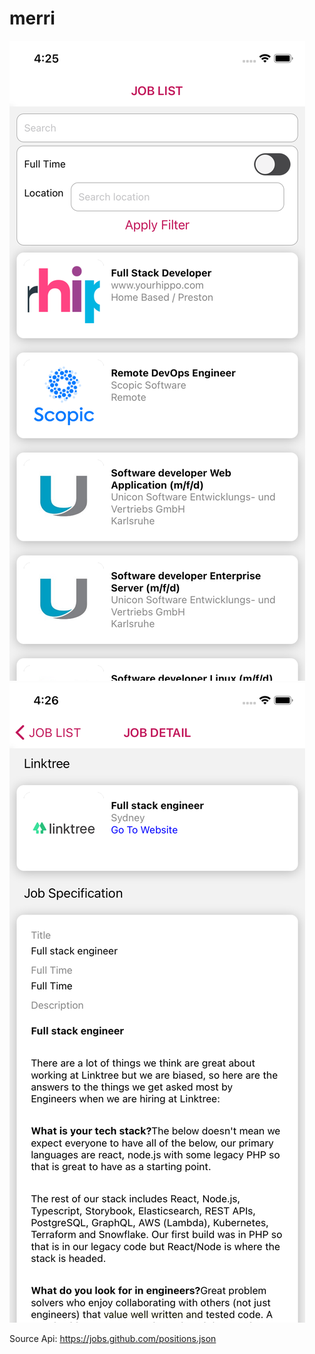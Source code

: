 # merri
 
![Alt text](https://raw.githubusercontent.com/mnashrullah/merri/main/screenshot1.png "Job")
![Alt text](https://raw.githubusercontent.com/mnashrullah/merri/main/screenshot2.png "Job Detail")

Source Api: https://jobs.github.com/positions.json
